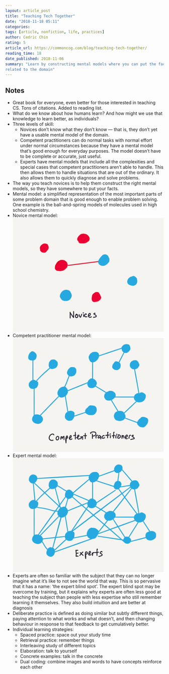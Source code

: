 ```yaml
---
layout: article_post
title: "Teaching Tech Together"
date: "2018-11-18 05:11"
categories:
tags: [article, nonfiction, life, practices]
author: Cedric Chin
rating: 5
article_url: https://commoncog.com/blog/teaching-tech-together/
reading_time: 18
date_published: 2018-11-06
summary: "Learn by constructing mental models where you can put the facts
related to the domain"
---
```


## Notes

* Great book for everyone, even better for those interested in teaching CS.
  Tons of citations. Added to reading list.
* What do we know about how humans learn? And how might we use that knowledge to
  learn better, as individuals?
* Three levels of skill:
  * Novices don’t know what they don’t know — that is, they don’t yet have a
    usable mental model of the domain.
  * Competent practitioners can do normal tasks with normal effort under normal
    circumstances because they have a mental model that’s good enough for everyday
    purposes. The model doesn’t have to be complete or accurate, just useful.
  * Experts have mental models that include all the complexities and special cases
    that competent practitioners aren’t able to handle. This then allows them to
    handle situations that are out of the ordinary. It also allows them to quickly
    diagnose and solve problems.
* The way you teach novices is to help them construct the right mental models,
  so they have somewhere to put your facts.
* Mental model: a simplified representation of the most important parts of some
  problem domain that is good enough to enable problem solving. One example is
  the ball-and-spring models of molecules used in high school chemistry.
* Novice mental model:
![novice-mental-model](/images/articles/teaching-tech-together-novice-mental-model.png)
* Competent practitioner mental model:
![competent-practitioner-mental-model](/images/articles/teaching-tech-together-competent-practitioner-mental-model.png)
* Expert mental model:
![expert-mental-model](/images/articles/teaching-tech-together-expert-mental-model.png)
* Experts are often so familiar with the subject that they can no longer imagine
  what it’s like to not see the world that way. This is so pervasive that it has
  a name: ‘the expert blind spot’. The expert blind spot may be overcome by
  training, but it explains why experts are often less good at teaching the
  subject than people with less expertise who still remember learning it
  themselves. They also build intuition and are better at diagnosis
* Deliberate practice is defined as doing similar but subtly different things,
  paying attention to what works and what doesn’t, and then changing behaviour
  in response to that feedback to get cumulatively better.
* Individual learning strategies:
  * Spaced practice: space out your study time
  * Retrieval practice: remember things
  * Interleaving study of different topics
  * Elaboration: talk to yourself
  * Concrete examples: talk in the concrete
  * Dual coding: combine images and words to have concepts reinforce each other

